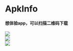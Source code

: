 # ApkInfo
#### 想体验app，可以扫描二维码下载 <br>
![](https://imgsa.baidu.com/forum/pic/item/d908f81b0ef41bd5e38d76f65eda81cb38db3de8.jpg) <br>
![](https://imgsa.baidu.com/forum/pic/item/729efe3f8794a4c236c1782901f41bd5ac6e39ec.jpg) <br>
![](https://imgsa.baidu.com/forum/pic/item/17c8b682d158ccbf4f482a3816d8bc3eb03541d6.jpg) <br>
